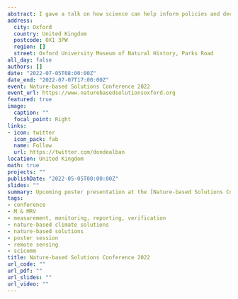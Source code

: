 ```yaml
---
abstract: I gave a talk on how science can help inform policies and decisions on climate and biodiversity to science school teachers during an online webinar during the STEMchat webinar series hosted by the Science Centre Singapore.
address:
  city: Oxford
  country: United Kingdom
  postcode: OX1 3PW
  region: []
  street: Oxford University Museum of Natural History, Parks Road
all_day: false
authors: []
date: "2022-07-05T08:00:00Z"
date_end: "2022-07-07T17:00:00Z"
event: Nature-based Solutions Conference 2022 
event_url: https://www.naturebasedsolutionsoxford.org
featured: true
image:
  caption: ""
  focal_point: Right
links:
- icon: twitter
  icon_pack: fab
  name: Follow
  url: https://twitter.com/dondealban
location: United Kingdom
math: true
projects: ""
publishDate: "2022-05-05T00:00:00Z"
slides: ""
summary: Upcoming poster presentation at the [Nature-based Solutions Conference 2022](https://www.naturebasedsolutionsoxford.org). Watch this space.
tags:
- conference
- M & MRV
- measurement, monitoring, reporting, verification
- nature-based climate solutions
- nature-based solutions
- poster session
- remote sensing
- scicomm
title: Nature-based Solutions Conference 2022 
url_code: ""
url_pdf: ""
url_slides: ""
url_video: ""
---
```

